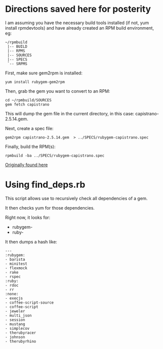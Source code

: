 # Directions saved here for posterity

I am assuming you have the necessary build tools installed (if not, yum install rpmdevtools) and have already created an RPM build environment, eg:

    ~/rpmbuild
     |-- BUILD
     |-- RPMS
     |-- SOURCES
     |-- SPECS
     `-- SRPMS

First, make sure gem2rpm is installed:

    yum install rubygem-gem2rpm

Then, grab the gem you want to convert to an RPM:

    cd ~/rpmbuild/SOURCES
    gem fetch capistrano

This will dump the gem file in the current directory, in this case: capistrano-2.5.14.gem.

Next, create a spec file:

    gem2rpm capistrano-2.5.14.gem  > ../SPECS/rubygem-capistrano.spec

Finally, build the RPM(s):

    rpmbuild -ba ../SPECS/rubygem-capistrano.spec


[Originally found here](http://yo61.com/building-rpms-from-ruby-gems.html)

# Using find_deps.rb
This script allows use to recursively check all dependencies of a gem.

It then checks yum for those dependencies.

Right now, it looks for:

 * rubygem-
 * ruby-

It then dumps a hash like:

    --- 
    :rubygem: 
    - barista
    - minitest
    - flexmock
    - rake
    - rspec
    :ruby: 
    - rdoc
    - rr
    :none: 
    - execjs
    - coffee-script-source
    - coffee-script
    - jeweler
    - multi_json
    - session
    - mustang
    - simplecov
    - therubyracer
    - johnson
    - therubyrhino
